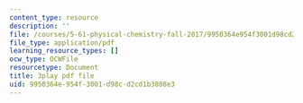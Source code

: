 ```yaml
---
content_type: resource
description: ''
file: /courses/5-61-physical-chemistry-fall-2017/9950364e954f3001d98cd2cd1b3808e3_YKfoSx16mXk.pdf
file_type: application/pdf
learning_resource_types: []
ocw_type: OCWFile
resourcetype: Document
title: 3play pdf file
uid: 9950364e-954f-3001-d98c-d2cd1b3808e3
---
```

